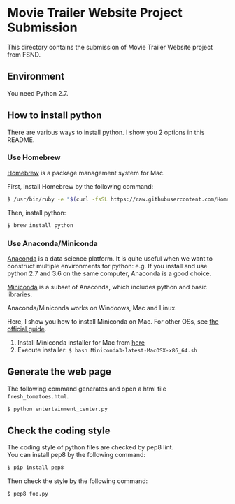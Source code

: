 # Movie Trailer Website Project Submission
This directory contains the submission of Movie Trailer Website project from FSND.

## Environment
You need Python 2.7.

## How to install python
There are various ways to install python.
I show you 2 options in this README.

### Use Homebrew
[Homebrew](https://brew.sh/) is a package management system for Mac.

First, install Homebrew by the following command:

```sh
$ /usr/bin/ruby -e "$(curl -fsSL https://raw.githubusercontent.com/Homebrew/install/master/install)"
```

Then, install python:

```sh
$ brew install python
```

### Use Anaconda/Miniconda
[Anaconda](https://www.continuum.io/downloads) is a data science platform.
It is quite useful when we want to construct multiple environments for python:
e.g. If you install and use python 2.7 and 3.6 on the same computer, Anaconda is a good choice.

[Miniconda](https://conda.io/miniconda.html) is a subset of Anaconda, which includes python and basic libraries.

Anaconda/Miniconda works on Windoows, Mac and Linux.

Here, I show you how to install Miniconda on Mac. For other OSs, see [the official guide](https://conda.io/docs/install/quick.html).

1. Install Miniconda installer for Mac from [here](https://conda.io/miniconda.html)
2. Execute installer: `$ bash Miniconda3-latest-MacOSX-x86_64.sh`

## Generate the web page
The following command generates and open a html file `fresh_tomatoes.html`.

```sh
$ python entertainment_center.py
```

## Check the coding style
The coding style of python files are checked by pep8 lint.  
You can install pep8 by the following command:

```sh
$ pip install pep8
```

Then check the style by the following command:

```sh
$ pep8 foo.py
```
